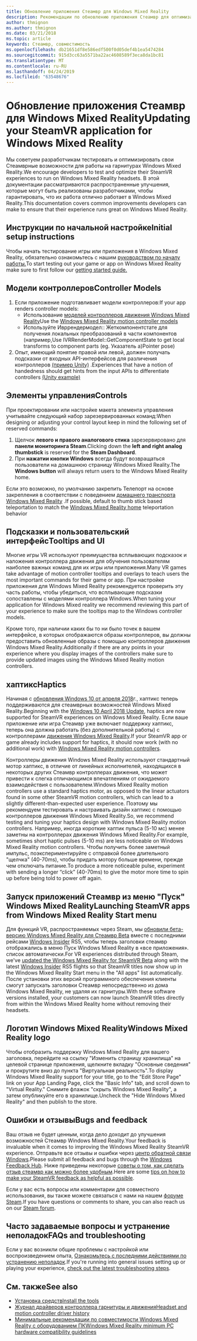 ```yaml
---
title: Обновление приложения Стеамвр для Windows Mixed Reality
description: Рекомендации по обновлению приложения Стеамвр для оптимизации совместимости с помощью головных телефонов Windows Mixed Reality.
author: thmignon
ms.author: thmignon
ms.date: 03/21/2018
ms.topic: article
keywords: Стеамвр, совместимость
ms.openlocfilehash: db21651df8e586edf500f0d05def4b1ea5474284
ms.sourcegitcommit: 915d3cc63a5571ba22ac4608589f3eca8da1bc81
ms.translationtype: MT
ms.contentlocale: ru-RU
ms.lasthandoff: 04/24/2019
ms.locfileid: "63548676"
---
```

# <a name="updating-your-steamvr-application-for-windows-mixed-reality"></a><span data-ttu-id="e1f5e-104">Обновление приложения Стеамвр для Windows Mixed Reality</span><span class="sxs-lookup"><span data-stu-id="e1f5e-104">Updating your SteamVR application for Windows Mixed Reality</span></span>

<span data-ttu-id="e1f5e-105">Мы советуем разработчикам тестировать и оптимизировать свои Стеамврные возможности для работы на гарнитурах Windows Mixed Reality.</span><span class="sxs-lookup"><span data-stu-id="e1f5e-105">We encourage developers to test and optimize their SteamVR experiences to run on Windows Mixed Reality headsets.</span></span> <span data-ttu-id="e1f5e-106">В этой документации рассматриваются распространенные улучшения, которые могут быть реализованы разработчиками, чтобы гарантировать, что их работа отлично работает в Windows Mixed Reality.</span><span class="sxs-lookup"><span data-stu-id="e1f5e-106">This documentation covers common improvements developers can make to ensure that their experience runs great on Windows Mixed Reality.</span></span>

## <a name="initial-setup-instructions"></a><span data-ttu-id="e1f5e-107">Инструкции по начальной настройке</span><span class="sxs-lookup"><span data-stu-id="e1f5e-107">Initial setup instructions</span></span>

<span data-ttu-id="e1f5e-108">Чтобы начать тестирование игры или приложения в Windows Mixed Reality, обязательно ознакомьтесь с нашим [руководством по началу работы.](http://aka.ms/WindowsMixedRealitySteamVR)</span><span class="sxs-lookup"><span data-stu-id="e1f5e-108">To start testing out your game or app on Windows Mixed Reality make sure to first follow our [getting started guide.](http://aka.ms/WindowsMixedRealitySteamVR)</span></span>

## <a name="controller-models"></a><span data-ttu-id="e1f5e-109">Модели контроллеров</span><span class="sxs-lookup"><span data-stu-id="e1f5e-109">Controller Models</span></span>
1. <span data-ttu-id="e1f5e-110">Если приложение подготавливает модели контроллеров:</span><span class="sxs-lookup"><span data-stu-id="e1f5e-110">If your app renders controller models:</span></span>
    * <span data-ttu-id="e1f5e-111">Использование [моделей контроллеров движения Windows Mixed Reality](motion-controllers.md#rendering-the-motion-controller-model)</span><span class="sxs-lookup"><span data-stu-id="e1f5e-111">Use the [Windows Mixed Reality motion controller models](motion-controllers.md#rendering-the-motion-controller-model)</span></span>
    * <span data-ttu-id="e1f5e-112">Используйте Ивррендермодел:: Жеткомпонентстате для получения локальных преобразований в части компонентов (например,</span><span class="sxs-lookup"><span data-stu-id="e1f5e-112">Use IVRRenderModel::GetComponentState to get local transforms to component parts (eg.</span></span> <span data-ttu-id="e1f5e-113">Указатель a)</span><span class="sxs-lookup"><span data-stu-id="e1f5e-113">Pointer pose)</span></span>
2. <span data-ttu-id="e1f5e-114">Опыт, имеющий понятие правой или левой, должен получать подсказки от входных API-интерфейсов для различения контроллеров [(пример Unity)](gestures-and-motion-controllers-in-unity.md#unity-buttonaxis-mapping-table) .</span><span class="sxs-lookup"><span data-stu-id="e1f5e-114">Experiences that have a notion of handedness should get hints from the input APIs to differentiate controllers [(Unity example)](gestures-and-motion-controllers-in-unity.md#unity-buttonaxis-mapping-table)</span></span>

## <a name="controls"></a><span data-ttu-id="e1f5e-115">Элементы управления</span><span class="sxs-lookup"><span data-stu-id="e1f5e-115">Controls</span></span>

<span data-ttu-id="e1f5e-116">При проектировании или настройке макета элемента управления учитывайте следующий набор зарезервированных команд:</span><span class="sxs-lookup"><span data-stu-id="e1f5e-116">When designing or adjusting your control layout keep in mind the following set of reserved commands:</span></span>
1. <span data-ttu-id="e1f5e-117">Щелчок **левого и правого аналогового стика** зарезервировано для **панели мониторинга Steam**.</span><span class="sxs-lookup"><span data-stu-id="e1f5e-117">Clicking down the **left and right analog thumbstick** is reserved for the **Steam Dashboard**.</span></span>
2. <span data-ttu-id="e1f5e-118">При **нажатии кнопки Windows** всегда будут возвращаться пользователи на домашнюю страницу Windows Mixed Reality.</span><span class="sxs-lookup"><span data-stu-id="e1f5e-118">The **Windows button** will always return users to the Windows Mixed Reality home.</span></span>

<span data-ttu-id="e1f5e-119">Если это возможно, по умолчанию закрепить Телепорт на основе закрепления в соответствии с поведением [домашнего транспорта Windows Mixed Reality](navigating-the-windows-mixed-reality-home.md#getting-around-your-home) .</span><span class="sxs-lookup"><span data-stu-id="e1f5e-119">If possible, default to thumb stick based teleportation to match the [Windows Mixed Reality home](navigating-the-windows-mixed-reality-home.md#getting-around-your-home) teleportation behavior</span></span>

## <a name="tooltips-and-ui"></a><span data-ttu-id="e1f5e-120">Подсказки и пользовательский интерфейс</span><span class="sxs-lookup"><span data-stu-id="e1f5e-120">Tooltips and UI</span></span>

<span data-ttu-id="e1f5e-121">Многие игры VR используют преимущества всплывающих подсказок и наложения контроллера движения для обучения пользователям наиболее важных команд для их игры или приложения.</span><span class="sxs-lookup"><span data-stu-id="e1f5e-121">Many VR games take advantage of motion controller tooltips and overlays to teach users the most important commands for their game or app.</span></span> <span data-ttu-id="e1f5e-122">При настройке приложения для Windows Mixed Reality рекомендуется проверить эту часть работы, чтобы убедиться, что всплывающие подсказки сопоставлены с моделями контроллера Windows.</span><span class="sxs-lookup"><span data-stu-id="e1f5e-122">When tuning your application for Windows Mixed reality we recommend reviewing this part of your experience to make sure the tooltips map to the Windows controller models.</span></span>

<span data-ttu-id="e1f5e-123">Кроме того, при наличии каких бы то ни было точек в вашем интерфейсе, в которых отображаются образы контроллеров, вы должны предоставить обновленные образы с помощью контроллеров движения Windows Mixed Reality.</span><span class="sxs-lookup"><span data-stu-id="e1f5e-123">Additionally if there are any points in your experience where you display images of the controllers make sure to provide updated images using the Windows Mixed Reality motion controllers.</span></span>

## <a name="haptics"></a><span data-ttu-id="e1f5e-124">хаптикс</span><span class="sxs-lookup"><span data-stu-id="e1f5e-124">Haptics</span></span>

<span data-ttu-id="e1f5e-125">Начиная с [обновления Windows 10 от апреля 2018](release-notes-april-2018.md)г., хаптикс теперь поддерживаются для стеамврных возможностей Windows Mixed Reality.</span><span class="sxs-lookup"><span data-stu-id="e1f5e-125">Beginning with the [Windows 10 April 2018 Update](release-notes-april-2018.md), haptics are now supported for SteamVR experiences on Windows Mixed Reality.</span></span> <span data-ttu-id="e1f5e-126">Если ваше приложение или игра Стеамвр уже включает поддержку хаптикс, теперь она должна работать (без дополнительной работы) с контроллерами [движения Windows Mixed Reality](motion-controllers.md).</span><span class="sxs-lookup"><span data-stu-id="e1f5e-126">If your SteamVR app or game already includes support for haptics, it should now work (with no additional work) with [Windows Mixed Reality motion controllers](motion-controllers.md).</span></span>

<span data-ttu-id="e1f5e-127">Контроллеры движения Windows Mixed Reality используют стандартный мотор хаптикс, в отличие от линейных исполнителей, находящихся в некоторых других Стеамвр контроллерах движения, что может привести к слегка отличающимся впечатлениям от ожидаемого взаимодействия с пользователем.</span><span class="sxs-lookup"><span data-stu-id="e1f5e-127">Windows Mixed Reality motion controllers use a standard haptics motor, as opposed to the linear actuators found in some other SteamVR motion controllers, which can lead to a slightly different-than-expected user experience.</span></span> <span data-ttu-id="e1f5e-128">Поэтому мы рекомендуем тестировать и настраивать дизайн хаптикс с помощью контроллеров движения Windows Mixed Reality.</span><span class="sxs-lookup"><span data-stu-id="e1f5e-128">So, we recommend testing and tuning your haptics design with Windows Mixed Reality motion controllers.</span></span> <span data-ttu-id="e1f5e-129">Например, иногда короткие хаптик пульса (5-10 мс) менее заметны на контроллерах движения Windows Mixed Reality.</span><span class="sxs-lookup"><span data-stu-id="e1f5e-129">For example, sometimes short haptic pulses (5-10 ms) are less noticeable on Windows Mixed Reality motion controllers.</span></span> <span data-ttu-id="e1f5e-130">Чтобы получить более заметный импульс, поэкспериментируйте с отправкой более длительного "щелчка" (40-70ms), чтобы придать мотору больше времени, прежде чем отключать питание.</span><span class="sxs-lookup"><span data-stu-id="e1f5e-130">To produce a more noticeable pulse, experiment with sending a longer “click” (40-70ms) to give the motor more time to spin up before being told to power off again.</span></span>

## <a name="launching-steamvr-apps-from-windows-mixed-reality-start-menu"></a><span data-ttu-id="e1f5e-131">Запуск приложений Стеамвр из меню "Пуск" Windows Mixed Reality</span><span class="sxs-lookup"><span data-stu-id="e1f5e-131">Launching SteamVR apps from Windows Mixed Reality Start menu</span></span>

<span data-ttu-id="e1f5e-132">Для функций VR, распространяемых через Steam, мы [обновили бета-версию Windows Mixed Reality для Стеамвр Beta](https://steamcommunity.com/games/719950/announcements/detail/1687045485866139800) вместе с последними рейсами [Windows Insider](https://insider.windows.com) RS5, чтобы теперь заголовки стеамвр отображались в меню Пуск Windows Mixed Reality в «все приложения». список автоматически.</span><span class="sxs-lookup"><span data-stu-id="e1f5e-132">For VR experiences distributed through Steam, we've [updated the Windows Mixed Reality for SteamVR Beta](https://steamcommunity.com/games/719950/announcements/detail/1687045485866139800) along with the latest [Windows Insider](https://insider.windows.com) RS5 flights so that SteamVR titles now show up in the Windows Mixed Reality Start menu in the "All apps" list automatically.</span></span> <span data-ttu-id="e1f5e-133">После установки этих версий программного обеспечения клиенты смогут запускать заголовки Стеамвр непосредственно из дома Windows Mixed Reality, не удаляя их гарнитуры.</span><span class="sxs-lookup"><span data-stu-id="e1f5e-133">With these software versions installed, your customers can now launch SteamVR titles directly from within the Windows Mixed Reality home without removing their headsets.</span></span>

## <a name="windows-mixed-reality-logo"></a><span data-ttu-id="e1f5e-134">Логотип Windows Mixed Reality</span><span class="sxs-lookup"><span data-stu-id="e1f5e-134">Windows Mixed Reality logo</span></span>

<span data-ttu-id="e1f5e-135">Чтобы отобразить поддержку Windows Mixed Reality для вашего заголовка, перейдите на ссылку "Изменить страницу хранилища" на целевой странице приложения, щелкните вкладку "Основные сведения" и прокрутите вниз до пункта "Виртуальная реальность".</span><span class="sxs-lookup"><span data-stu-id="e1f5e-135">To display Windows Mixed Reality support for your title, go to the "Edit Store Page" link on your App Landing Page, click the "Basic Info" tab, and scroll down to "Virtual Reality."</span></span> <span data-ttu-id="e1f5e-136">Снимите флажок "скрыть Windows Mixed Reality", а затем опубликуйте его в хранилище.</span><span class="sxs-lookup"><span data-stu-id="e1f5e-136">Uncheck the "Hide Windows Mixed Reality" and then publish to the store.</span></span>

## <a name="bugs-and-feedback"></a><span data-ttu-id="e1f5e-137">Ошибки и отзывы</span><span class="sxs-lookup"><span data-stu-id="e1f5e-137">Bugs and feedback</span></span>

<span data-ttu-id="e1f5e-138">Ваш отзыв не будет ценным, когда дело доходит до улучшения возможностей Стеамвр Windows Mixed Reality.</span><span class="sxs-lookup"><span data-stu-id="e1f5e-138">Your feedback is invaluable when it comes to improving the Windows Mixed Reality SteamVR experience.</span></span> <span data-ttu-id="e1f5e-139">Отправьте все отзывы и ошибки через [центр обратной связи Windows](https://docs.microsoft.com/windows/mixed-reality/enthusiast-guide/filing-feedback).</span><span class="sxs-lookup"><span data-stu-id="e1f5e-139">Please submit all feedback and bugs through the [Windows Feedback Hub](https://docs.microsoft.com/windows/mixed-reality/enthusiast-guide/filing-feedback).</span></span> <span data-ttu-id="e1f5e-140">Ниже приведены некоторые [советы о том, как сделать отзыв стеамвр как можно более удобным](https://docs.microsoft.com/windows/mixed-reality/enthusiast-guide/using-steamvr-with-windows-mixed-reality#sharing-feedback-on-steamvr).</span><span class="sxs-lookup"><span data-stu-id="e1f5e-140">Here are some [tips on how to make your SteamVR feedback as helpful as possible](https://docs.microsoft.com/windows/mixed-reality/enthusiast-guide/using-steamvr-with-windows-mixed-reality#sharing-feedback-on-steamvr).</span></span>

<span data-ttu-id="e1f5e-141">Если у вас есть вопросы или комментарии для совместного использования, вы также можете связаться с нами на нашем [форуме Steam](http://steamcommunity.com/app/719950/discussions/).</span><span class="sxs-lookup"><span data-stu-id="e1f5e-141">If you have questions or comments to share, you can also reach us on our [Steam forum](http://steamcommunity.com/app/719950/discussions/).</span></span>

## <a name="faqs-and-troubleshooting"></a><span data-ttu-id="e1f5e-142">Часто задаваемые вопросы и устранение неполадок</span><span class="sxs-lookup"><span data-stu-id="e1f5e-142">FAQs and troubleshooting</span></span>

<span data-ttu-id="e1f5e-143">Если у вас возникли общие проблемы с настройкой или воспроизведением опыта, [Ознакомьтесь с последними действиями по устранению неполадок](https://docs.microsoft.com/windows/mixed-reality/enthusiast-guide/troubleshooting-windows-mixed-reality#steamvr).</span><span class="sxs-lookup"><span data-stu-id="e1f5e-143">If you're running into general issues setting up or playing your experience, [check out the latest troubleshooting steps](https://docs.microsoft.com/windows/mixed-reality/enthusiast-guide/troubleshooting-windows-mixed-reality#steamvr).</span></span>

## <a name="see-also"></a><span data-ttu-id="e1f5e-144">См. также</span><span class="sxs-lookup"><span data-stu-id="e1f5e-144">See also</span></span>
* [<span data-ttu-id="e1f5e-145">Установка средств</span><span class="sxs-lookup"><span data-stu-id="e1f5e-145">Install the tools</span></span>](install-the-tools.md)
* [<span data-ttu-id="e1f5e-146">Журнал драйверов контроллера гарнитуры и движения</span><span class="sxs-lookup"><span data-stu-id="e1f5e-146">Headset and motion controller driver history</span></span>](https://docs.microsoft.com/windows/mixed-reality/enthusiast-guide/mixed-reality-software)
* [<span data-ttu-id="e1f5e-147">Минимальные рекомендации по совместимости Windows Mixed Reality с оборудованием ПК</span><span class="sxs-lookup"><span data-stu-id="e1f5e-147">Windows Mixed Reality minimum PC hardware compatibility guidelines</span></span>](https://docs.microsoft.com/windows/mixed-reality/enthusiast-guide/windows-mixed-reality-minimum-pc-hardware-compatibility-guidelines)
